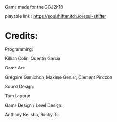Game made for the GGJ2K18

playable link :
https://soulshifter.itch.io/soul-shifter



# Credits: 
Programming:

Killian Colin, 
Quentin Garcia
 
Game Art:

Grégoire Gamichon, 
Maxime Genier, 
Clément Pinczon 
 
Sound Design:

Tom Laporte
 
Game Design / Level Design:

Anthony Berisha, 
Rocky To

